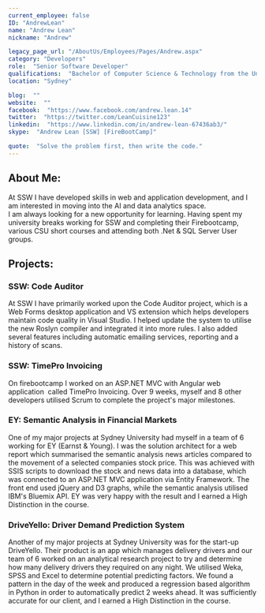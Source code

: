 ```yaml
---
current_employee: false
ID: "AndrewLean"
name: "Andrew Lean"
nickname: "Andrew"

legacy_page_url: "/AboutUs/Employees/Pages/Andrew.aspx"
category: "Developers"
role:  "Senior Software Developer"
qualifications:  "Bachelor of Computer Science & Technology from the University of Sydney"
location: "Sydney"

blog:  ""
website:  ""
facebook:  "https://www.facebook.com/andrew.lean.14"
twitter:  "https://twitter.com/LeanCuisine123"
linkedin:  "https://www.linkedin.com/in/andrew-lean-67436ab3/"
skype:  "Andrew Lean [SSW] [FireBootCamp]"

quote:  "Solve the problem first, then write the code."
---
```


## ​​​​​​​​​​About Me:  

At SSW I have developed skills in web and application development, and I am interested in moving into the AI and data analytics space. ​  
I am always looking for a new opportunity for learning. Having spent my university breaks working for SSW and completing their Firebootcamp, various CSU short courses and attending both .Net & SQL Server User groups. ​  

## Projects:  

### ​​SSW: Code Auditor  

At SSW I have primarily worked upon the Code Auditor project, which is a ​Web Forms desktop application and VS extension which helps developers maintain code quality in Visual Studio. I helped update the system to utilise the new Roslyn compiler​ and integrated it into more rules. ​I also added several features including automatic emailing services, reporting and a history of scans.  

### ​SSW: TimePro Invoicing  

On firebootcamp I worked on an ASP.NET MVC with Angular web application ​ called TimePro Invoicing. Over 9 weeks, myself and 8 other developers utilised Scrum to complete the project's major milestones.  

### ​​​EY: Semantic Analysis in Financial Markets  

One of ​my major projects at Sydney University had myself in a team of 6 working for EY (Earnst & Young). I was the solution architect for a web report which summarised the semantic analysis news articles compared to the movement of a selected companies stock price. This was achieved with SSIS scripts to download the stock and news data into a database, which was connected to an ASP.NET MVC application via Entity Framework. The front end used jQuery and D3 graphs, while the semantic analysis utilised IBM's Bluemix API. EY was very happy with the result and I earned a High Distinction in the course.  

### ​​DriveYello: Driver Demand Prediction System  

Another of my major projects at Sydney University was for the start-up DriveYello. Their product is an app which manages delivery drivers and our team of 6 worked on an analytical research project to try and determine how many delivery drivers they ​required on any night. We utilised Weka, SPSS and Excel to determine potential predicting factors. We found a pattern in the day of the week and produced a regression based algorithm in Python in order to automatically predict 2 weeks ahead. It was sufficiently accurate for our client, and I earned a High Distinction in the course.  
​​​​  